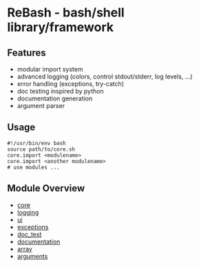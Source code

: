 # ReBash - bash/shell library/framework
## Features
- modular import system
- advanced logging (colors, control stdout/stderr, log levels, ...)
- error handling (exceptions, try-catch)
- doc testing inspired by python
- documentation generation
- argument parser

## Usage
```
#!/usr/bin/env bash
source path/to/core.sh
core.import <modulename>
core.import <another modulename>
# use modules ...
```

## Module Overview
- [core](#module-core)
- [logging](#module-logging)
- [ui](#module-ui)
- [exceptions](#module-exceptions)
- [doc_test](#module-doc_test)
- [documentation](#module-documentation)
- [array](#module-array)
- [arguments](#module-arguments)
